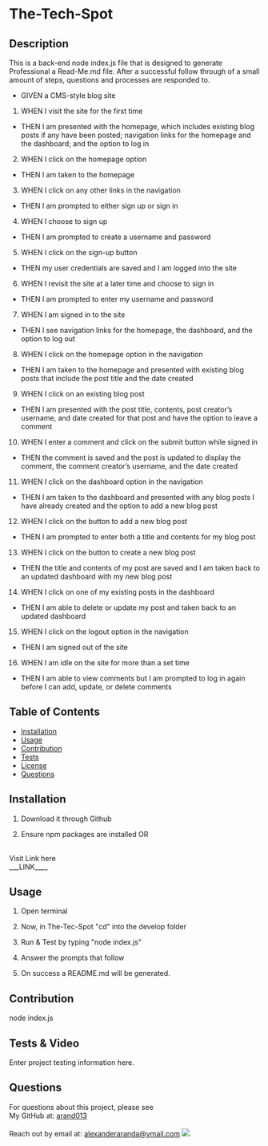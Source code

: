 # The-Tech-Spot

## Description
This is a back-end node index.js file that is designed to generate Professional a Read-Me.md file.
After a successful follow through of a small amount of steps, questions and processes are responded to. 

* GIVEN a CMS-style blog site
1. WHEN I visit the site for the first time
* THEN I am presented with the homepage, which includes existing blog posts if any have been posted; navigation links for the homepage and the dashboard; and the option to log in
2. WHEN I click on the homepage option
* THEN I am taken to the homepage
3. WHEN I click on any other links in the navigation
* THEN I am prompted to either sign up or sign in
4. WHEN I choose to sign up
* THEN I am prompted to create a username and password
5. WHEN I click on the sign-up button
* THEN my user credentials are saved and I am logged into the site
6. WHEN I revisit the site at a later time and choose to sign in
* THEN I am prompted to enter my username and password
7. WHEN I am signed in to the site
* THEN I see navigation links for the homepage, the dashboard, and the option to log out
8. WHEN I click on the homepage option in the navigation
* THEN I am taken to the homepage and presented with existing blog posts that include the post title and the date created
9. WHEN I click on an existing blog post
* THEN I am presented with the post title, contents, post creator’s username, and date created for that post and have the option to leave a comment
10. WHEN I enter a comment and click on the submit button while signed in
* THEN the comment is saved and the post is updated to display the comment, the comment creator’s username, and the date created
11. WHEN I click on the dashboard option in the navigation
* THEN I am taken to the dashboard and presented with any blog posts I have already created and the option to add a new blog post
12. WHEN I click on the button to add a new blog post
* THEN I am prompted to enter both a title and contents for my blog post
13. WHEN I click on the button to create a new blog post
* THEN the title and contents of my post are saved and I am taken back to an updated dashboard with my new blog post
14. WHEN I click on one of my existing posts in the dashboard
* THEN I am able to delete or update my post and taken back to an updated dashboard
15. WHEN I click on the logout option in the navigation
* THEN I am signed out of the site
16. WHEN I am idle on the site for more than a set time
* THEN I am able to view comments but I am prompted to log in again before I can add, update, or delete comments
## Table of Contents
* [Installation](#installation)
* [Usage](#usage)
* [Contribution](#contribution)
* [Tests](#tests)
* [License](#license)
* [Questions](#questions)

## Installation
1. Download it through Github

2. Ensure npm packages are installed OR 
<br>
Visit Link here
<br>
___LINK____

## Usage

1. Open terminal

2. Now, in The-Tec-Spot "cd" into the develop folder

3. Run & Test by typing "node index.js" 

4. Answer the prompts that follow

5. On success a README.md will be generated.

## Contribution
node index.js 

## Tests & Video 
Enter project testing information here.

## Questions
For questions about this project, please see <br>
My GitHub at: [arand013](https://github.com/arand013) <br>
<br>
Reach out by email at: alexanderaranda@ymail.com
![](https://img.shields.io/badge/license-MIT%20License-blue?style=flat-square)
